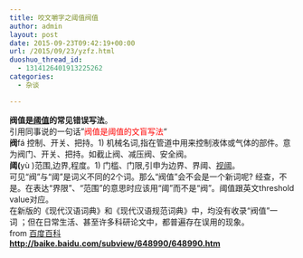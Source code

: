 ```yaml
---
title: 咬文嚼字之阈值阀值
author: admin
layout: post
date: 2015-09-23T09:42:19+00:00
url: /2015/09/23/yzfz.html
duoshuo_thread_id:
  - 1314126401913225262
categories:
  - 杂谈

---
```

<div class="para" style="display: none;">
  <a href="http://www.gsymy.com/wp-content/uploads/2015/09/u2878773566254015285fm21gp0.jpg"><img class="alignnone size-full wp-image-295" src="http://www.gsymy.com/wp-content/uploads/2015/09/u2878773566254015285fm21gp0.jpg" alt="u=2878773566,254015285&fm=21&gp=0" width="355" height="220" /></a>
</div>

<div class="para">
</div>

<div class="para">
  <strong>阀值是<a href="http://baike.baidu.com/view/409216.htm" target="_blank">阈值</a>的常见错误写法</strong>。
</div>

<div class="para">
  引用同事说的一句话&#8221;<span style="color: #ff0000;">阀值是阈值的文盲写法</span>&#8220;
</div>

<div class="para">
</div>

<div class="para">
  <b>阀</b>fá 控制、开关、把持。1) 机械名词,指在管道中用来控制液体或气体的部件。意为阀门、开关、把持。如截止阀、减压阀、安全阀。
</div>

<div class="para">
  <b>阈(</b>yù )范围,边界,程度。1) 门槛、门限,引申为边界、界阈、<a href="http://baike.baidu.com/view/418515.htm" target="_blank">视阈</a>。
</div>

<div class="para">
  可见“阀”与“阈”是词义不同的2个词。那么“阀值”会不会是一个新词呢? 经查，不是。在表达“界限”、“范围”的意思时应该用“阈”而不是“阀”。阈值跟英文threshold value对应。
</div>

<div class="para">
  在新版的《现代汉语词典》和《现代汉语规范词典》中，均没有收录“阀值”一词 ；但在日常生活、甚至许多科研论文中，都普遍存在误用的现象。
</div>

<div class="para">
</div>

<div class="para">
  from <a href="http://baike.baidu.com/subview/648990/648990.htm" target="_blank">百度百科</a>
</div>

<div class="para">
  <strong><a href="http://baike.baidu.com/subview/648990/648990.htm" target="_blank">http://baike.baidu.com/subview/648990/648990.htm</a></strong>
</div>